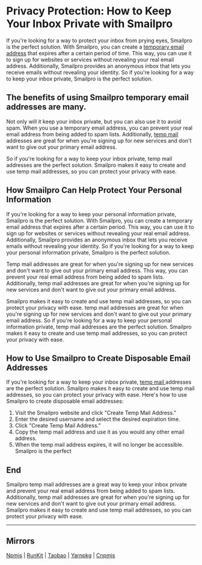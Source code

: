 # Privacy Protection: How to Keep Your Inbox Private with Smailpro
If you're looking for a way to protect your inbox from prying eyes, Smailpro is the perfect solution. With Smailpro, you can create a [temporary email address](https://smailpro.com/) that expires after a certain period of time. This way, you can use it to sign up for websites or services without revealing your real email address. Additionally, Smailpro provides an anonymous inbox that lets you receive emails without revealing your identity. So if you're looking for a way to keep your inbox private, Smailpro is the perfect solution.

## The benefits of using Smailpro temporary email addresses are many. 
Not only will it keep your inbox private, but you can also use it to avoid spam. When you use a temporary email address, you can prevent your real email address from being added to spam lists. Additionally,  [temp mail ](https://smailpro.com/) addresses are great for when you're signing up for new services and don't want to give out your primary email address. 

So if you're looking for a way to keep your inbox private, temp mail addresses are the perfect solution. Smailpro makes it easy to create and use temp mail addresses, so you can protect your privacy with ease.

## How Smailpro Can Help Protect Your Personal Information
If you're looking for a way to keep your personal information private, Smailpro is the perfect solution. With Smailpro, you can create a temporary email address that expires after a certain period. This way, you can use it to sign up for websites or services without revealing your real email address. Additionally, Smailpro provides an anonymous inbox that lets you receive emails without revealing your identity. So if you're looking for a way to keep your personal information private, Smailpro is the perfect solution.

Temp mail addresses are great for when you're signing up for new services and don't want to give out your primary email address. This way, you can prevent your real email address from being added to spam lists. Additionally, temp mail addresses are great for when you're signing up for new services and don't want to give out your primary email address. 

Smailpro makes it easy to create and use temp mail addresses, so you can protect your privacy with ease. temp mail addresses are great for when you're signing up for new services and don't want to give out your primary email address. So if you're looking for a way to keep your personal information private, temp mail addresses are the perfect solution. Smailpro makes it easy to create and use temp mail addresses, so you can protect your privacy with ease.

## How to Use Smailpro to Create Disposable Email Addresses
If you're looking for a way to keep your inbox private,  [temp mail ](https://smailpro.com/) addresses are the perfect solution. Smailpro makes it easy to create and use temp mail addresses, so you can protect your privacy with ease. Here's how to use Smailpro to create disposable email addresses:
1. Visit the Smailpro website and click "Create Temp Mail Address."
2. Enter the desired username and select the desired expiration time.
3. Click "Create Temp Mail Address."
4. Copy the temp mail address and use it as you would any other email address.
5. When the temp mail address expires, it will no longer be accessible.
Smailpro is the perfect

## End
Smailpro temp mail addresses are a great way to keep your inbox private and prevent your real email address from being added to spam lists. Additionally, temp mail addresses are great for when you're signing up for new services and don't want to give out your primary email address. Smailpro makes it easy to create and use temp mail addresses, so you can protect your privacy with ease.



---

## Mirrors

[Npmjs](https://www.npmjs.com/package/smailpro-temp-mail) | [RunKit](https://npm.runkit.com/smailpro-temp-mail) | [Taobao](https://npm.taobao.org/package/smailpro-temp-mail) | [Yarnpkg](https://yarnpkg.com/package/smailpro-temp-mail) | [Cnpmjs](https://cnpmjs.org/package/smailpro-temp-mail)



